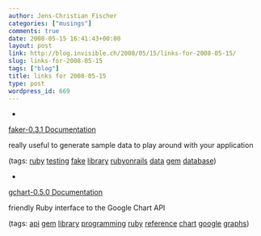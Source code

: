```yaml
---
author: Jens-Christian Fischer
categories: ["musings"]
comments: true
date: 2008-05-15 16:41:43+00:00
layout: post
link: http://blog.invisible.ch/2008/05/15/links-for-2008-05-15/
slug: links-for-2008-05-15
tags: ["blog"]
title: links for 2008-05-15
type: post
wordpress_id: 669
---
```



	
  * 
		

[faker-0.3.1 Documentation](http://faker.rubyforge.org/rdoc/)


		

really useful to generate sample data to play around with your application


		

(tags: [ruby](http://del.icio.us/jaycee/ruby) [testing](http://del.icio.us/jaycee/testing) [fake](http://del.icio.us/jaycee/fake) [library](http://del.icio.us/jaycee/library) [rubyonrails](http://del.icio.us/jaycee/rubyonrails) [data](http://del.icio.us/jaycee/data) [gem](http://del.icio.us/jaycee/gem) [database](http://del.icio.us/jaycee/database))


	

	
  * 
		

[gchart-0.5.0 Documentation](http://gchart.rubyforge.org/gchart/)


		

friendly Ruby interface to the Google Chart API


		

(tags: [api](http://del.icio.us/jaycee/api) [gem](http://del.icio.us/jaycee/gem) [library](http://del.icio.us/jaycee/library) [programming](http://del.icio.us/jaycee/programming) [ruby](http://del.icio.us/jaycee/ruby) [reference](http://del.icio.us/jaycee/reference) [chart](http://del.icio.us/jaycee/chart) [google](http://del.icio.us/jaycee/google) [graphs](http://del.icio.us/jaycee/graphs))


	


